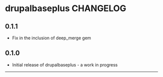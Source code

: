 drupalbaseplus CHANGELOG
========================

0.1.1
-----
- Fix in the inclusion of deep_merge gem

0.1.0
-----
- Initial release of drupalbaseplus - a work in progress

- - -

